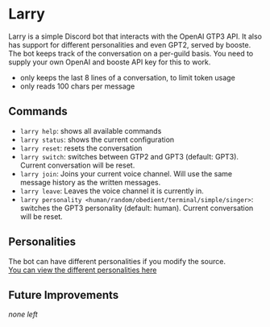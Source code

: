 # Larry

Larry is a simple Discord bot that interacts with the OpenAI GTP3 API. It also has support for different personalities
and even GPT2, served by booste. The bot keeps track of the conversation on a per-guild basis. You need to supply your
own OpenAI and booste API key for this to work.

- only keeps the last 8 lines of a conversation, to limit token usage
- only reads 100 chars per message

## Commands

- `larry help`: shows all available commands
- `larry status`: shows the current configuration
- `larry reset`: resets the conversation
- `larry switch`: switches between GTP2 and GPT3 (default: GPT3). Current conversation will be reset.
- `larry join`: Joins your current voice channel. Will use the same message history as the written messages.
- `larry leave`: Leaves the voice channel it is currently in.
- `larry personality <human/random/obedient/terminal/simple/singer>`: switches the GPT3 personality (default: human). Current conversation will be reset.

## Personalities

The bot can have different personalities if you modify the source.  
[You can view the different personalities here](./src/GPT3/Personalities.js)

## Future Improvements

_none left_